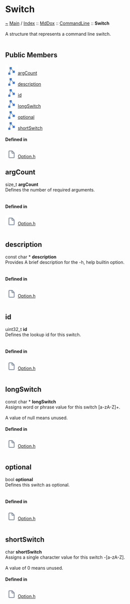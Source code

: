 <a id="switch"></a>
<h1>Switch</h1>
<a id="structMdDox_1_1CommandLine_1_1Switch"></a>
<a href="https://github.com/CharlesCarley/MdDox">~</a>
<a href="indexpage.md#main">Main</a>
<span class="inline-text">/</span>
<a href="index.md#index">Index</a>
<span class="inline-text">::</span>
<a href="namespaceMdDox.md#mddox">MdDox</a>
<span class="inline-text">::</span>
<a href="namespaceMdDox_1_1CommandLine.md#commandline">CommandLine</a>
<span class="inline-text">::</span>
<span class="bold-text"><b>Switch</b></span>
<br/>
<br/>
<span class="inline-text">A structure that represents a command line switch. </span>
<br/>
<br/>
<a id="public-members"></a>
<h2>Public Members</h2>
<span class="icon-list-item"><a href="#argcount" class="icon-list-item"><img src="../images/class.svg" class="icon-list-item"/><span class="icon-list-item">argCount</span>
</a>
</span>
<br/>
<span class="icon-list-item"><a href="#description" class="icon-list-item"><img src="../images/class.svg" class="icon-list-item"/><span class="icon-list-item">description</span>
</a>
</span>
<br/>
<span class="icon-list-item"><a href="#id" class="icon-list-item"><img src="../images/class.svg" class="icon-list-item"/><span class="icon-list-item">id</span>
</a>
</span>
<br/>
<span class="icon-list-item"><a href="#longswitch" class="icon-list-item"><img src="../images/class.svg" class="icon-list-item"/><span class="icon-list-item">longSwitch</span>
</a>
</span>
<br/>
<span class="icon-list-item"><a href="#optional" class="icon-list-item"><img src="../images/class.svg" class="icon-list-item"/><span class="icon-list-item">optional</span>
</a>
</span>
<br/>
<span class="icon-list-item"><a href="#shortswitch" class="icon-list-item"><img src="../images/class.svg" class="icon-list-item"/><span class="icon-list-item">shortSwitch</span>
</a>
</span>
<br/>
<a id="defined-in"></a>
<h4>Defined in</h4>
<span class="icon-list-item"><a href="https://github.com/CharlesCarley/MdDox/blob/master//Source/Utils/CommandLine/Option.h#L35" class="icon-list-item"><img src="../images/file.svg" class="icon-list-item"/><span class="icon-list-item">Option.h</span>
</a>
</span>
<br/>
<a id="argcount"></a>
<h2>argCount</h2>
<span class="inline-text">size_t</span>
<span class="bold-text"><b>argCount</b></span>
<br/>
<span class="inline-text">Defines the number of required arguments. </span>
<br/>
<br/>
<a id="defined-in"></a>
<h4>Defined in</h4>
<span class="icon-list-item"><a href="https://github.com/CharlesCarley/MdDox/blob/master//Source/Utils/CommandLine/Option.h#L68" class="icon-list-item"><img src="../images/file.svg" class="icon-list-item"/><span class="icon-list-item">Option.h</span>
</a>
</span>
<br/>
<br/>
<a id="description"></a>
<h2>description</h2>
<span class="inline-text">const char *</span>
<span class="bold-text"><b>description</b></span>
<br/>
<span class="inline-text">Provides A brief description for the -h, </span>
<span class="inline-text">help builtin option. </span>
<br/>
<br/>
<a id="defined-in"></a>
<h4>Defined in</h4>
<span class="icon-list-item"><a href="https://github.com/CharlesCarley/MdDox/blob/master//Source/Utils/CommandLine/Option.h#L58" class="icon-list-item"><img src="../images/file.svg" class="icon-list-item"/><span class="icon-list-item">Option.h</span>
</a>
</span>
<br/>
<br/>
<a id="id"></a>
<h2>id</h2>
<span class="inline-text">uint32_t</span>
<span class="bold-text"><b>id</b></span>
<br/>
<span class="inline-text">Defines the lookup id for this switch. </span>
<br/>
<br/>
<a id="defined-in"></a>
<h4>Defined in</h4>
<span class="icon-list-item"><a href="https://github.com/CharlesCarley/MdDox/blob/master//Source/Utils/CommandLine/Option.h#L39" class="icon-list-item"><img src="../images/file.svg" class="icon-list-item"/><span class="icon-list-item">Option.h</span>
</a>
</span>
<br/>
<br/>
<a id="longswitch"></a>
<h2>longSwitch</h2>
<span class="inline-text">const char *</span>
<span class="bold-text"><b>longSwitch</b></span>
<br/>
<span class="inline-text">Assigns word or phrase value for this switch </span>
<span class="inline-text">[a-zA-Z]+. </span>
<br/>
<br/>
<span class="inline-text">A value of null means unused. </span>
<br/>
<a id="defined-in"></a>
<h4>Defined in</h4>
<span class="icon-list-item"><a href="https://github.com/CharlesCarley/MdDox/blob/master//Source/Utils/CommandLine/Option.h#L53" class="icon-list-item"><img src="../images/file.svg" class="icon-list-item"/><span class="icon-list-item">Option.h</span>
</a>
</span>
<br/>
<br/>
<a id="optional"></a>
<h2>optional</h2>
<span class="inline-text">bool</span>
<span class="bold-text"><b>optional</b></span>
<br/>
<span class="inline-text">Defines this switch as optional. </span>
<br/>
<br/>
<a id="defined-in"></a>
<h4>Defined in</h4>
<span class="icon-list-item"><a href="https://github.com/CharlesCarley/MdDox/blob/master//Source/Utils/CommandLine/Option.h#L63" class="icon-list-item"><img src="../images/file.svg" class="icon-list-item"/><span class="icon-list-item">Option.h</span>
</a>
</span>
<br/>
<br/>
<a id="shortswitch"></a>
<h2>shortSwitch</h2>
<span class="inline-text">char</span>
<span class="bold-text"><b>shortSwitch</b></span>
<br/>
<span class="inline-text">Assigns a single character value for this switch -[a-zA-Z]. </span>
<br/>
<br/>
<span class="inline-text">A value of 0 means unused. </span>
<br/>
<a id="defined-in"></a>
<h4>Defined in</h4>
<span class="icon-list-item"><a href="https://github.com/CharlesCarley/MdDox/blob/master//Source/Utils/CommandLine/Option.h#L46" class="icon-list-item"><img src="../images/file.svg" class="icon-list-item"/><span class="icon-list-item">Option.h</span>
</a>
</span>
<br/>
<br/>
</div>
</div>
</body>
</html>
